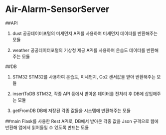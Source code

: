 # Air-Alarm-SensorServer

##API 
1. dust
  공공데이터포털의 미세먼지 API를 사용하여 미세먼지 데이터를 반환해주는 모듈
  
2. weather
  공공데이터포털의 기상청 제공 API를 사용하여 온습도 데이터를 반환해주는 모듈
  
  
##DB
1. STM32
  STM32를 사용하여 온습도, 미세먼지, Co2 센서값을 받아 반환해주는 모듈

2. insertToDB
  STM32, 각종 API 등에서 받아온 데이터를 전처리 후 DB에 삽입해주는 모듈

3. getFromDB
  DB에 저장된 각종 값들을 시스템에 반환해주는 모듈
  
  
##main
Flask를 사용한 Rest API로, DB에서 받아온 각종 값을 Json 규격으로 웹에 반환해 앱에서 읽어들일 수 있도록 만드는 모듈
